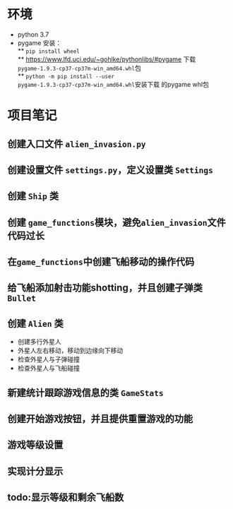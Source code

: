 # 环境
* python 3.7
* pygame 安装：  
  ** ``pip install wheel``  
  ** https://www.lfd.uci.edu/~gohlke/pythonlibs/#pygame 下载 ``pygame‑1.9.3‑cp37‑cp37m‑win_amd64.whl``包  
  ** ``python -m pip install --user pygame‑1.9.3‑cp37‑cp37m‑win_amd64.whl``安装下载 的pygame whl包

# 项目笔记
## 创建入口文件 `alien_invasion.py`
## 创建设置文件 `settings.py`，定义设置类 `Settings`
## 创建 `Ship` 类

## 创建 `game_functions`模块，避免`alien_invasion`文件代码过长

## 在`game_functions`中创建飞船移动的操作代码

## 给飞船添加射击功能shotting，并且创建子弹类 `Bullet`

## 创建 `Alien` 类
* 创建多行外星人
* 外星人左右移动，移动到边缘向下移动
* 检查外星人与子弹碰撞
* 检查外星人与飞船碰撞

## 新建统计跟踪游戏信息的类 `GameStats`

## 创建开始游戏按钮，并且提供重置游戏的功能
## 游戏等级设置
## 实现计分显示

## todo:显示等级和剩余飞船数
